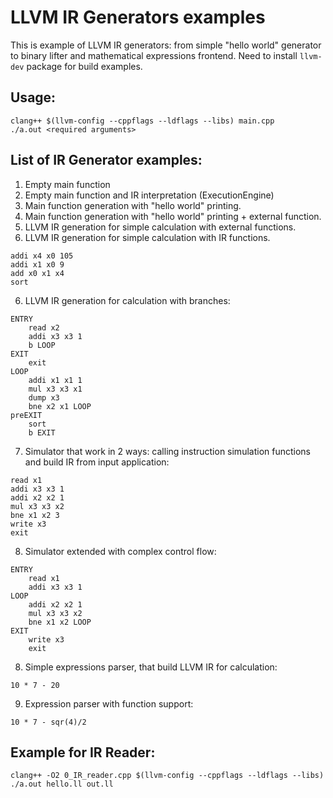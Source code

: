 # LLVM IR Generators examples
This is example of LLVM IR generators: from simple "hello world" generator to binary lifter and mathematical expressions frontend. Need to install `llvm-dev` package for build examples.

## Usage:
```
clang++ $(llvm-config --cppflags --ldflags --libs) main.cpp
./a.out <required arguments>
```

## List of IR Generator examples:
1. Empty main function
2. Empty main function and IR interpretation (ExecutionEngine)
3. Main function generation with "hello world" printing.
4. Main function generation with "hello world" printing + external function.
5. LLVM IR generation for simple calculation with external functions.
5. LLVM IR generation for simple calculation with IR functions.
```
addi x4 x0 105
addi x1 x0 9
add x0 x1 x4
sort
```
6. LLVM IR generation for calculation with branches:
```
ENTRY
    read x2
    addi x3 x3 1
    b LOOP
EXIT
    exit
LOOP
    addi x1 x1 1
    mul x3 x3 x1
    dump x3
    bne x2 x1 LOOP
preEXIT
    sort
    b EXIT
```
7. Simulator that work in 2 ways: calling instruction simulation functions and build IR from input application:
```
read x1
addi x3 x3 1
addi x2 x2 1
mul x3 x3 x2
bne x1 x2 3
write x3
exit
```
8. Simulator extended with complex control flow:
```
ENTRY
    read x1
    addi x3 x3 1
LOOP
    addi x2 x2 1
    mul x3 x3 x2
    bne x1 x2 LOOP
EXIT
    write x3
    exit
```
8. Simple expressions parser, that build LLVM IR for calculation:
```
10 * 7 - 20 
```
9. Expression parser with function support:
```
10 * 7 - sqr(4)/2
```

## Example for IR Reader:
```
clang++ -O2 0_IR_reader.cpp $(llvm-config --cppflags --ldflags --libs)
./a.out hello.ll out.ll
```
